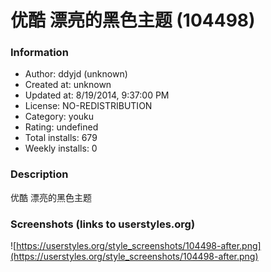 # 优酷 漂亮的黑色主题 (104498)

### Information
- Author: ddyjd (unknown)
- Created at: unknown
- Updated at: 8/19/2014, 9:37:00 PM
- License: NO-REDISTRIBUTION
- Category: youku
- Rating: undefined
- Total installs: 679
- Weekly installs: 0


### Description
优酷 漂亮的黑色主题


### Screenshots (links to userstyles.org)
![https://userstyles.org/style_screenshots/104498-after.png](https://userstyles.org/style_screenshots/104498-after.png)


